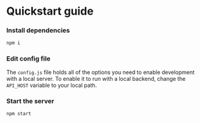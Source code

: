 # Quickstart guide
### Install dependencies
```bash
npm i
```
### Edit config file
The `config.js` file holds all of the options you need to enable development with a local server. To enable it to run with a local backend, change the `API_HOST` variable to your local path.

### Start the server
```bash
npm start
```